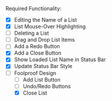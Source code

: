 Required Functionality:

- [X] Editing the Name of a List
- [x] List Mouse-Over Highlighting
- [ ] Deleting a List
- [ ] Drag and Drop List Items
- [ ] Add a Redo Button
- [x] Add a Close Button
- [x] Show Loaded List Name in Status Bar
- [x] Update Status Bar Style
- [ ] Foolproof Design
    - [ ] Add List Button
    - [ ] Undo/Redo Buttons
    - [X] Close List